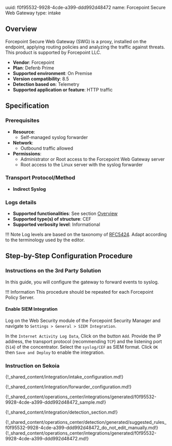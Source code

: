 uuid: f0f95532-9928-4cde-a399-ddd992d48472
name: Forcepoint Secure Web Gateway
type: intake

## Overview

Forcepoint Secure Web Gateway (SWG) is a proxy, installed on the endpoint, applying routing policies and analyzing the traffic against threats.
This product is supported by Forcepoint LLC.

- **Vendor**: Forcepoint
- **Plan**: Defenb Prime
- **Supported environment**: On Premise
- **Version compatibility**: 8.5
- **Detection based on**: Telemetry
- **Supported application or feature**: HTTP traffic

## Specification

### Prerequisites

- **Resource**:
    - Self-managed syslog forwarder
- **Network**:
    - Outbound traffic allowed
- **Permissions**:
    - Administrator or Root access to the Forcepoint Web Gateway server
    - Root access to the Linux server with the syslog forwarder

### Transport Protocol/Method

- **Indirect Syslog**

### Logs details

- **Supported functionalities**: See section [Overview](#overview)
- **Supported type(s) of structure**: CEF
- **Supported verbosity level**: Informational

!!! Note
    Log levels are based on the taxonomy of [RFC5424](https://datatracker.ietf.org/doc/html/rfc5424). Adapt according to the terminology used by the editor.

## Step-by-Step Configuration Procedure

### Instructions on the 3rd Party Solution

In this guide, you will configure the gateway to forward events to syslog.

!!! Information
    This procedure should be repeated for each Forcepoint Policy Server.

#### Enable SIEM Integration

Log on the Web Security module of the Forcepoint Security Manager and navigate to `Settings > General > SIEM Integration`.

In the `Internet Activity Log Data`, Click on the button `Add`.
Provide the IP address, the transport protocol (recommending `TCP`) and the listening port (`514`) of the concentrator.
Select the `syslog/CEF` as SIEM format. Click `OK` then `Save and Deploy` to enable the integration.

### Instruction on Sekoia

{!_shared_content/integration/intake_configuration.md!}

{!_shared_content/integration/forwarder_configuration.md!}

{!_shared_content/operations_center/integrations/generated/f0f95532-9928-4cde-a399-ddd992d48472_sample.md!}

{!_shared_content/integration/detection_section.md!}

{!_shared_content/operations_center/detection/generated/suggested_rules_f0f95532-9928-4cde-a399-ddd992d48472_do_not_edit_manually.md!}
{!_shared_content/operations_center/integrations/generated/f0f95532-9928-4cde-a399-ddd992d48472.md!}
